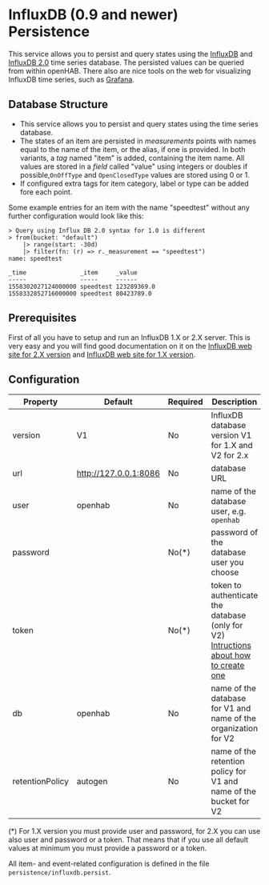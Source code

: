 # InfluxDB (0.9 and newer) Persistence

This service allows you to persist and query states using the [InfluxDB](https://www.influxdata.com/products/influxdb-overview/) and [InfluxDB 2.0](https://v2.docs.influxdata.com/v2.0/) time series database. The persisted values can be queried from within openHAB. There also are nice tools on the web for visualizing InfluxDB time series, such as [Grafana](http://grafana.org/).

## Database Structure


- This service allows you to persist and query states using the time series database.
- The states of an item are persisted in *measurements* points with names equal to the name of the item, or the alias, if one is provided. In both variants, a *tag* named "item" is added, containing the item name.
 All values are stored in a *field* called "value" using integers or doubles if possible,`OnOffType` and `OpenClosedType` values are stored using 0 or 1.
- If configured extra tags for item category, label or type can be added fore each point.

Some example entries for an item with the name "speedtest" without any further configuration would look like this:

    > Query using Influx DB 2.0 syntax for 1.0 is different
    > from(bucket: "default")
        |> range(start: -30d)
        |> filter(fn: (r) => r._measurement == "speedtest")
    name: speedtest
    
    _time               _item     _value
    -----               -----     ------
    1558302027124000000 speedtest 123289369.0
    1558332852716000000 speedtest 80423789.0


## Prerequisites

First of all you have to setup and run an InfluxDB 1.X or 2.X server.
This is very easy and you will find good documentation on it on the 
[InfluxDB web site for 2.X version](https://v2.docs.influxdata.com/v2.0/get-started/) and [InfluxDB web site for 1.X version](https://docs.influxdata.com/influxdb/v1.7/).

## Configuration

| Property                           | Default                 | Required | Description                              |
|------------------------------------|-------------------------|----------|------------------------------------------|
| version                            | V1                      | No       | InfluxDB database version V1 for 1.X and V2 for 2.x|
| url                                | http://127.0.0.1:8086   | No       | database URL                                                 |
| user                               | openhab                 | No       | name of the database user, e.g. `openhab`|
| password                           |                         | No(*)    | password of the database user you choose  |
| token                              |                         | No(*)    | token to authenticate the database (only for V2) [Intructions about how to create one](https://v2.docs.influxdata.com/v2.0/security/tokens/create-token/) |
| db                                 | openhab                 | No       | name of the database for V1 and name of the organization for V2 |
| retentionPolicy                    | autogen                 | No       | name of the retention policy for V1 and name of the bucket for V2 |

(*) For 1.X version you must provide user and password, for 2.X you can use also user and password or a token. That means
that if you use all default values at minimum you must provide a password or a token. 

All item- and event-related configuration is defined in the file `persistence/influxdb.persist`.
